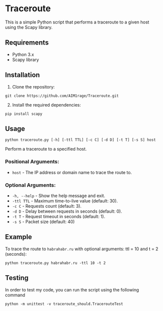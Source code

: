 # Traceroute

This is a simple Python script that performs a traceroute to a given host using
the Scapy library.

## Requirements

- Python 3.x
- Scapy library

## Installation

1. Clone the repository:

```
git clone https://github.com/AIM1rage/Traceroute.git
```

2. Install the required dependencies:

```
pip install scapy
```


## Usage

```
python traceroute.py [-h] [-ttl TTL] [-c C] [-d D] [-t T] [-s S] host
```

Perform a traceroute to a specified host.

### Positional Arguments:

- `host` - The IP address or domain name to trace the route to.

### Optional Arguments:

- `-h, --help` - Show the help message and exit.
- `-ttl TTL` - Maximum time-to-live value (default: 30).
- `-c C` - Requests count (default: 3).
- `-d D` - Delay between requests in seconds (default: 0).
- `-t T` - Request timeout in seconds (default: 1).
- `-s S` - Packet size (default: 40)

## Example

To trace the route to `habrahabr.ru` with optional arguments: ttl = 10 and t = 2 (seconds):

```
python traceroute.py habrahabr.ru -ttl 10 -t 2
```

## Testing
In order to test my code, you can run the script using the following command

```
python -m unittest -v traceroute_should.TracerouteTest
```

